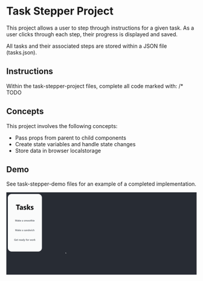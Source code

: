 # Task Stepper Project

This project allows a user to step through instructions for a given task. As a user clicks through each step, their progress is displayed and saved.

All tasks and their associated steps are stored within a JSON file (tasks.json).

## Instructions

Within the task-stepper-project files, complete all code marked with: /* TODO

## Concepts

This project involves the following concepts:
- Pass props from parent to child components
- Create state variables and handle state changes
- Store data in browser localstorage

## Demo

See task-stepper-demo files for an example of a completed implementation.

![Task Stepper Demo GIF](../task-stepper-demo/demo-gif.gif)
